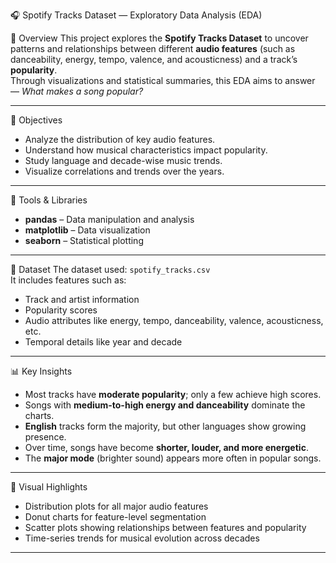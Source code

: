 🎧 Spotify Tracks Dataset — Exploratory Data Analysis (EDA)

📖 Overview
This project explores the **Spotify Tracks Dataset** to uncover patterns and relationships between different **audio features** (such as danceability, energy, tempo, valence, and acousticness) and a track’s **popularity**.  
Through visualizations and statistical summaries, this EDA aims to answer — *What makes a song popular?*

---

🎯 Objectives
- Analyze the distribution of key audio features.  
- Understand how musical characteristics impact popularity.  
- Study language and decade-wise music trends.  
- Visualize correlations and trends over the years.

---

🧰 Tools & Libraries
- **pandas** – Data manipulation and analysis  
- **matplotlib** – Data visualization  
- **seaborn** – Statistical plotting  

---

📂 Dataset
The dataset used: `spotify_tracks.csv`  
It includes features such as:
- Track and artist information  
- Popularity scores  
- Audio attributes like energy, tempo, danceability, valence, acousticness, etc.  
- Temporal details like year and decade  

---

📊 Key Insights
- Most tracks have **moderate popularity**; only a few achieve high scores.  
- Songs with **medium-to-high energy and danceability** dominate the charts.  
- **English** tracks form the majority, but other languages show growing presence.  
- Over time, songs have become **shorter, louder, and more energetic**.  
- The **major mode** (brighter sound) appears more often in popular songs.

---

📸 Visual Highlights
- Distribution plots for all major audio features  
- Donut charts for feature-level segmentation  
- Scatter plots showing relationships between features and popularity  
- Time-series trends for musical evolution across decades  

---
 
  
